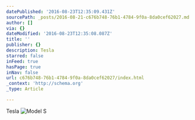 ```yaml
---
datePublished: '2016-08-23T12:35:09.431Z'
sourcePath: _posts/2016-08-21-c676b748-76b1-4784-9f0a-8da0cef62027.md
author: []
via: {}
dateModified: '2016-08-23T12:35:08.087Z'
title: ''
publisher: {}
description: Tesla
starred: false
inFeed: true
hasPage: true
inNav: false
url: c676b748-76b1-4784-9f0a-8da0cef62027/index.html
_context: 'http://schema.org'
_type: Article

---
```

Tesla
![Model S](https://s3-us-west-2.amazonaws.com/the-grid-img/p/a799231919ba94deebc8a6180017356fab371587.jpg)